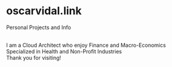 # oscarvidal.link
Personal Projects and Info

<br>
I am a Cloud Architect who enjoy Finance and Macro-Economics 
Specialized in Health and Non-Profit Industries
<br>
Thank you for visiting!
